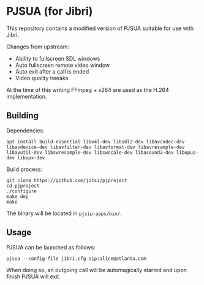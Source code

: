 # PJSUA (for Jibri)

This repository contains a modified version of PJSUA suitable for use
with Jibri.

Changes from upstream:

- Ability to fullscreen SDL windows
- Auto fullscreen remote video window
- Auto exit after a call is ended
- Video quality tweaks

At the time of this writing FFmpeg + x264 are used as the H.264 implementation.


## Building

Dependencies:

```
apt install build-essential libv4l-dev libsdl2-dev libavcodec-dev libavdevice-dev libavfilter-dev libavformat-dev libavresample-dev libavutil-dev libswresample-dev libswscale-dev libasound2-dev libopus-dev libvpx-dev
```

Build process:

```
git clone https://github.com/jitsi/pjproject
cd pjproject
./configure
make dep
make
```

The binary will be located in `pjsip-apps/bin/`.


## Usage

PJSUA can be launched as follows:

```
pjsua --config-file jibri.cfg sip:alice@atlanta.com
```

When doing so, an outgoing call will be automagically started and upon finish
PJSUA will exit.

